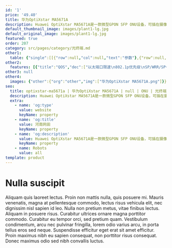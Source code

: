 ```yaml
---
id: '1'
price: '49.40'
title: 华为OptiXstar MA5671A
description: Huawei OptiXstar MA5671A是一款微型GPON SFP ONU设备，可插在摄像头或AP设备的SFP端口中，为它们提供GPON接入，满足视频回传或无线回传等需求。
default_thumbnail_image: images/plant1-lg.jpg
default_original_image: images/plant1-lg.jpg
featured: true
order: 207
category: src/pages/category/光终端.md
other1: 
  table: {"single":[[{"row":null,"col":null,"text":"参数"},{"row":null,"col":null,"text":"华为OptiXstar MA5671A"}],[{"row":null,"col":null,"text":"尺寸（高×宽×深）"},{"row":null,"col":null,"text":"14.1mm x 12.5mm x 72mm"}],[{"row":null,"col":null,"text":"重量（不包含适配器）"},{"row":null,"col":null,"text":"约19g"}],[{"row":null,"col":null,"text":"工作环境温度"},{"row":null,"col":null,"text":"-40°C ~ +85°C"}],[{"row":null,"col":null,"text":"工作环境湿度"},{"row":null,"col":null,"text":"5% RH ～ 95% RH，非凝结"}],[{"row":null,"col":null,"text":"整机供电"},{"row":null,"col":null,"text":"3.3V "}],[{"row":null,"col":null,"text":"用户侧接口"},{"row":null,"col":null,"text":"/"}],[{"row":null,"col":null,"text":"网络侧接口"},{"row":null,"col":null,"text":"GPON"}],[{"row":null,"col":null,"text":"最大功耗"},{"row":null,"col":null,"text":"≤2W"}],[{"row":null,"col":null,"text":"GPON接口"},{"row":null,"col":null,"text":"接口类型：SC/APC；\n遵循标准ITU-T G.984，Class B+\n最大传输距离：20km\n传输速率：下行2.488Gbit/s，上行1.244Gbit/s\n"}]]}
other2:
  features: [{"title":"QOS","dec":["以太端口限速\n802.1p优先级\nSP/WRR/SP+WRR\n广播报文速率限制\n基于VLAN、802.1p、以 太端口及其任意组合的流映射"]},{"title":"组播","dec":["IGMP v2/v3 snooping\nMLD v1/v2 snooping\n快速离开\n下行组播VLAN切换/透传/剥离\nIGMP/MLD协议报文限速"]},{"title":"智能运维","dec":["变长OMCI\nOLT发起的流氓ONT检测和隔离\nPPPoE/DHCP仿真"]}]
other3: null
other4:
  images: {"other":{"org":"other","img":["华为OptiXstar MA5671A.png"]}}
seo:
  title: optixstar-ma5671a | 华为OptiXstar MA5671A | null | ONU | 光终端 | 企业光网络
  description: Huawei OptiXstar MA5671A是一款微型GPON SFP ONU设备，可插在摄像头或AP设备的SFP端口中，为它们提供GPON接入，满足视频回传或无线回传等需求。
  extra:
    - name: 'og:type'
      value: website
      keyName: property
    - name: 'og:title'
      value: 河南网田
      keyName: property
    - name: 'og:description'
      value: Huawei OptiXstar MA5671A是一款微型GPON SFP ONU设备，可插在摄像头或AP设备的SFP端口中，为它们提供GPON接入，满足视频回传或无线回传等需求。
      keyName: property
    - name: Robots
      value: all
template: product
---
```


# Nulla suscipit

Aliquam quis laoreet lectus. Proin non mattis nulla, quis posuere mi. Mauris venenatis, magna at pellentesque commodo, lectus risus vehicula elit, nec dignissim nisl sapien id leo. Nulla non pretium metus, vitae finibus lectus. Aliquam in posuere risus. Curabitur ultrices ornare magna porttitor commodo. Curabitur eu tempor orci, sed pretium quam. Vestibulum condimentum, arcu nec pulvinar fringilla, lorem odio varius arcu, in porta tellus eros sed neque. Suspendisse efficitur eget erat sit amet efficitur. Proin maximus nibh eu sapien consequat, non porttitor risus consequat. Donec maximus odio sed nibh convallis luctus.
